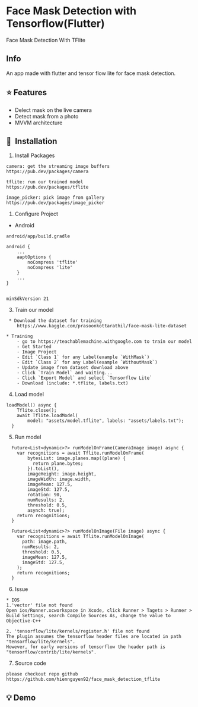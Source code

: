# Face Mask Detection with Tensorflow(Flutter)

Face Mask Detection With TFlite

## Info

An app made with flutter and tensor flow lite for face mask detection.


## :star: Features

* Delect mask on the live camera
* Detect mask from a photo
* MVVM architecture

## 🚀&nbsp; Installation

1. Install Packages
```
camera: get the streaming image buffers
https://pub.dev/packages/camera
```
```
tflite: run our trained model
https://pub.dev/packages/tflite
```
```
image_picker: pick image from gallery
https://pub.dev/packages/image_picker
```
1. Configure Project
* Android
```
android/app/build.gradle

android {
    ...
    aaptOptions {
        noCompress 'tflite'
        noCompress 'lite'
    }
    ...
}


minSdkVersion 21
```
3. Train our model
```
 * Download the dataset for training
    https://www.kaggle.com/prasoonkottarathil/face-mask-lite-dataset

* Training
    - go to https://teachablemachine.withgoogle.com to train our model
    - Get Started
    - Image Project
    - Edit `Class 1` for any Label(example `WithMask`)
    - Edit `Class 2` for any Label(example `WithoutMask`)
    - Update image from dataset download above
    - Click `Train Model` and waiting...
    - Click `Export Model` and select `Tensorflow Lite`
    - Download (include: *.tflite, labels.txt)
```

4. Load model
```
loadModel() async {
    Tflite.close();
    await Tflite.loadModel(
        model: "assets/model.tflite", labels: "assets/labels.txt");
  }
```
5. Run model
```
  Future<List<dynamic>?> runModelOnFrame(CameraImage image) async {
    var recognitions = await Tflite.runModelOnFrame(
        bytesList: image.planes.map((plane) {
          return plane.bytes;
        }).toList(),
        imageHeight: image.height,
        imageWidth: image.width,
        imageMean: 127.5,
        imageStd: 127.5,
        rotation: 90,
        numResults: 2,
        threshold: 0.5,
        asynch: true);
    return recognitions;
  }
```
```
  Future<List<dynamic>?> runModelOnImage(File image) async {
    var recognitions = await Tflite.runModelOnImage(
      path: image.path,
      numResults: 2,
      threshold: 0.5,
      imageMean: 127.5,
      imageStd: 127.5,
    );
    return recognitions;
  }
```
6. Issue

```
* IOS
1.'vector' file not found
Open ios/Runner.xcworkspace in Xcode, click Runner > Tagets > Runner > Build Settings, search Compile Sources As, change the value to Objective-C++

2. 'tensorflow/lite/kernels/register.h' file not found
The plugin assumes the tensorflow header files are located in path "tensorflow/lite/kernels".
However, for early versions of tensorflow the header path is "tensorflow/contrib/lite/kernels".
```


7. Source code
```
please checkout repo github
https://github.com/hiennguyen92/face_mask_detection_tflite
```
## :bulb: Demo